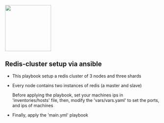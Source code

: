 <img src="https://blog.newrelic.com/wp-content/uploads/redis.png" width="150">

## Redis-cluster setup via ansible 

-  This playbook setup a redis cluster of 3 nodes and three shards

- Every node contains two instances of redis (a master and slave)

    Before applying the playbook, set your machines ips in 'inventories/hosts' file, then, modify the 'vars/vars.yaml' to set the ports, and ips of machines

- Finally, apply the 'main.yml' playbook
